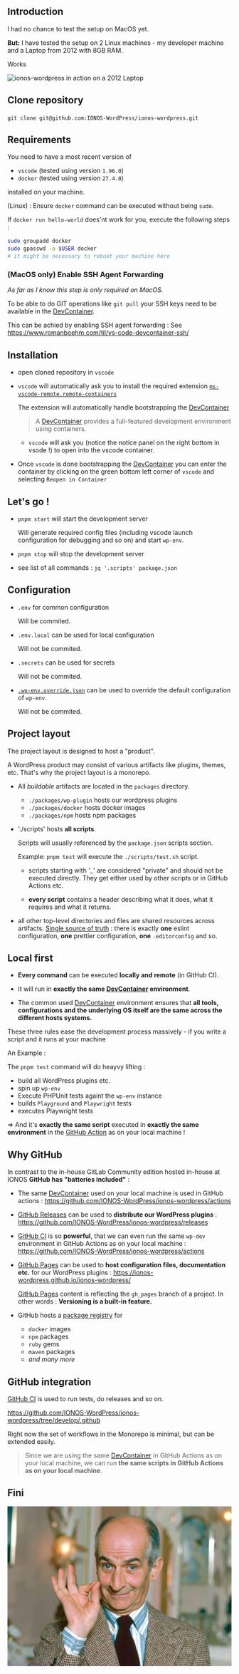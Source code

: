 ## Introduction

I had no chance to test the setup on MacOS yet.

**But:** I have tested the setup on 2 Linux machines - my developer machine and a Laptop from 2012 with 8GB RAM.

Works

![ionos-wordpress in action on a 2012 Laptop](./8gb-laptop-20212-ionos-wordpress.gif)

## Clone repository

`git clone git@github.com:IONOS-WordPress/ionos-wordpress.git`

## Requirements

You need to have a most recent version of

- `vscode` (tested using version `1.96.0`)
- `docker` (tested using version `27.4.0`)

installed on your machine.

(Linux) : Ensure `docker` command can be executed without being `sudo`.

If `docker run hello-world` does'nt work for you, execute the following steps :

```sh
sudo groupadd docker
sudo gpasswd -a $USER docker
# it might be necessary to reboot your machine here
```

### (MacOS only) Enable SSH Agent Forwarding

_As far as I know this step is only required on MacOS._

To be able to do GIT operations like `git pull` your SSH keys need to be available in the [DevContainer](https://containers.dev/).

This can be achied by enabling SSH agent forwarding : See https://www.romanboehm.com/til/vs-code-devcontainer-ssh/

## Installation

- open cloned repository in `vscode`

- `vscode` will automatically ask you to install the required extension
  [`ms-vscode-remote.remote-containers`](https://marketplace.visualstudio.com/items?itemName=ms-vscode-remote.remote-containers)

  The extension will automatically handle bootstrapping the [DevContainer](https://containers.dev/)

  > A [DevContainer](https://containers.dev/) provides a full-featured development environment using containers.

  - `vscode` will ask you (notice the notice panel on the right bottom in vsode !) to open into the vscode container.

- Once `vscode` is done bootstrapping the [DevContainer](https://containers.dev/) you can enter the container by clicking on the green bottom left corner of `vscode` and selecting `Reopen in Container`

## Let's go !

- `pnpm start` will start the development server

  Will generate required config files (including vscode launch configuration for debugging and so on) and start `wp-env`.

- `pnpm stop` will stop the development server

- see list of all commands : `jq '.scripts' package.json`

## Configuration

- `.env` for common configuration

  Will be commited.

- `.env.local` can be used for local configuration

  Will not be commited.

- `.secrets` can be used for secrets

  Will not be commited.

- [`.wp-env.override.json`](https://developer.wordpress.org/block-editor/reference-guides/packages/packages-env/#wp-env-override-json) can be used to override the default configuration of `wp-env`.

  Will not be commited.

## Project layout

The project layout is designed to host a "product".

A WordPress product may consist of various artifacts like plugins, themes, etc. That's why the project layout is a monorepo.

- All _buildable_ artifacts are located in the `packages` directory.

  - `./packages/wp-plugin` hosts our wordpress plugins
  - `./packages/docker` hosts docker images
  - `./packages/npm` hosts npm packages

- './scripts' hosts **all scripts**.

  Scripts will usually referenced by the `package.json` scripts section.

  Example: `pnpm test` will execute the `./scripts/test.sh` script.

  - scripts starting with '\_' are considered "private" and should not be executed directly. They get either used by other scripts or in GitHub Actions etc.

  - **every script** contains a header describing what it does, what it requires and what it returns.

- all other top-level directories and files are shared resources across artifacts. [Single source of truth](https://en.wikipedia.org/wiki/Single_source_of_truth) : there is exactly **one** eslint configuration, **one** prettier configuration, **one** `.editorconfig` and so.

## Local first

- **Every command** can be executed **locally and remote** (in GitHub CI).

- It will run in **exactly the same [DevContainer](https://containers.dev/) environment**.

- The common used [DevContainer](https://containers.dev/) environment ensures that **all tools, configurations and the underlying OS itself are the same across the different hosts systems.**

These three rules ease the development process massively - if you write a script and it runs at your machine

An Example :

The `pnpm test` command will do heayvy lifting :

- build all WordPress plugins etc.
- spin up `wp-env`
- Execute PHPUnit tests againt the `wp-env` instance
- builds `Playground` and `Playwright` tests
- executes Playwright tests

=> And it's **exactly the same script** executed in **exactly the same environment** in the [GitHub Action](https://github.com/IONOS-WordPress/ionos-wordpress/blob/develop/.github/workflows/integration.yaml#L56) as on your local machine !

## Why GitHub

In contrast to the in-house GitLab Community edition hosted in-house at IONOS **GitHub has "batteries included"** :

- The same [DevContainer](https://containers.dev/) used on your local machine is used in GitHub actions :
  https://github.com/IONOS-WordPress/ionos-wordpress/actions

- [GitHub Releases](https://docs.github.com/en/repositories/releasing-projects-on-github/about-releases) can be used to **distribute our WordPress plugins** : https://github.com/IONOS-WordPress/ionos-wordpress/releases

- [GitHub CI](https://docs.github.com/en/actions/about-github-actions/about-continuous-integration-with-github-actions) is so **powerful**, that we can even run the same `wp-dev` environment in GitHub Actions as on your local machine : https://github.com/IONOS-WordPress/ionos-wordpress/actions

- [GitHub Pages](https://pages.github.com/) can be used to **host configuration files, documentation etc.** for our WordPress plugins : https://ionos-wordpress.github.io/ionos-wordpress/

  [GitHub Pages](https://pages.github.com/) content is reflecting the `gh_pages` branch of a project. In other words : **Versioning is a built-in feature.**

- GitHub hosts a [package registry](https://docs.github.com/en/packages) for

  - `docker` images
  - `npm` packages
  - `ruby` gems
  - `maven` packages
  - _and many more_

## GitHub integration

[GitHub CI](https://docs.github.com/en/actions/about-github-actions/about-github-actions) is used to run tests, do releases and so on.

https://github.com/IONOS-WordPress/ionos-wordpress/tree/develop/.github

Right now the set of workflows in the Monorepo is minimal, but can be extended easily.

> Since we are using the same [DevContainer](https://containers.dev/) in GitHub Actions as on your local machine, we can run **the same scripts in GitHub Actions as on your local machine**.

## Fini

![fini](./fini.jpg)
